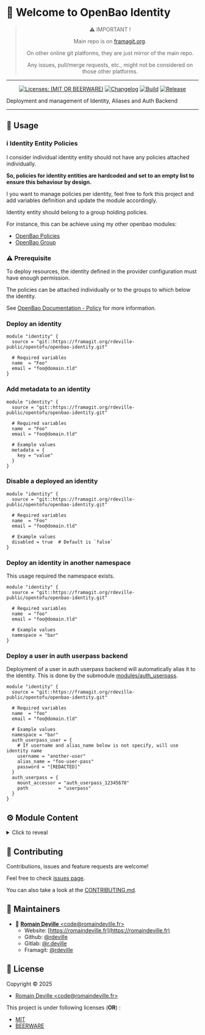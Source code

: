 <!-- BEGIN DOTGIT-SYNC BLOCK MANAGED -->
<!-- markdownlint-disable -->

# 👋 Welcome to OpenBao Identity

<center>

> ⚠️ IMPORTANT !
>
> Main repo is on [framagit.org](https://framagit.org/rdeville-public/opentofu/openbao-identity).
>
> On other online git platforms, they are just mirror of the main repo.
>
> Any issues, pull/merge requests, etc., might not be considered on those other
> platforms.

</center>

---

<center>

[![Licenses: (MIT OR BEERWARE)][license_badge]][license_url]
[![Changelog][changelog_badge]][changelog_badge_url]
[![Build][build_badge]][build_badge_url]
[![Release][release_badge]][release_badge_url]

</center>

[build_badge]: https://framagit.org/rdeville-public/opentofu/openbao-identity/badges/main/pipeline.svg
[build_badge_url]: https://framagit.org/rdeville-public/opentofu/openbao-identity/-/commits/main
[release_badge]: https://framagit.org/rdeville-public/opentofu/openbao-identity/-/badges/release.svg
[release_badge_url]: https://framagit.org/rdeville-public/opentofu/openbao-identity/-/releases/
[license_badge]: https://img.shields.io/badge/Licenses-MIT%20OR%20BEERWARE-blue
[license_url]: https://framagit.org/rdeville-public/opentofu/openbao-identity/blob/main/LICENSE
[changelog_badge]: https://img.shields.io/badge/Changelog-Python%20Semantic%20Release-yellow
[changelog_badge_url]: https://github.com/python-semantic-release/python-semantic-release

Deployment and management of Identity, Aliases and Auth Backend

---

<!-- BEGIN DOTGIT-SYNC BLOCK EXCLUDED CUSTOM_README -->

## 🚀 Usage

### ℹ️ Identity Entity Policies

I consider individual identity entity should not have any policies attached
individually.

**So, policies for identity entities are hardcoded and set to an empty list to
ensure this behaviour by design.**

I you want to manage policies per identity, feel free to fork this project and
add variables definition and update the module accordingly.

Identity entity should belong to a group holding policies.

For instance, this can be achieve using my other openbao modules:

- [OpenBao Policies](https://framagit.org/rdeville-public/opentofu/openbao-policies.git)
- [OpenBao Group](https://framagit.org/rdeville-public/opentofu/openbao-group.git)

### ⚠️ Prerequisite

To deploy resources, the identity defined in the provider configuration must
have enough permission.

The policies can be attached individually or to the groups to which below the
identity.

See [OpenBao Documentation - Policy](https://openbao.org/docs/concepts/policies/)
for more information.

### Deploy an identity

```hcl
module "identity" {
  source = "git::https://framagit.org/rdeville-public/opentofu/openbao-identity.git"

  # Required variables
  name  = "Foo"
  email = "foo@domain.tld"
}
```

### Add metadata to an identity

```hcl
module "identity" {
  source = "git::https://framagit.org/rdeville-public/opentofu/openbao-identity.git"

  # Required variables
  name  = "Foo"
  email = "foo@domain.tld"

  # Example values
  metadata = {
    key = "value"
  }
}
```

### Disable a deployed an identity

```hcl
module "identity" {
  source = "git::https://framagit.org/rdeville-public/opentofu/openbao-identity.git"

  # Required variables
  name  = "Foo"
  email = "foo@domain.tld"

  # Example values
  disabled = true  # Default is `false`
}
```

### Deploy an identity in another namespace

This usage required the namespace exists.

```hcl
module "identity" {
  source = "git::https://framagit.org/rdeville-public/opentofu/openbao-identity.git"

  # Required variables
  name  = "foo"
  email = "foo@domain.tld"

  # Example values
  namespace = "bar"
}
```

### Deploy a user in auth userpass backend

Deployment of a user in auth userpass backend will automatically alias it to the
identity. This is done by the submodule
[modules/auth_userpass](./modules/auth_userpass/READ).

```hcl
module "identity" {
  source = "git::https://framagit.org/rdeville-public/opentofu/openbao-identity.git"

  # Required variables
  name  = "foo"
  email = "foo@domain.tld"

  # Example values
  namespace = "bar"
  auth_userpass_user = {
    # If username and alias_name below is not specify, will use identity name
    username = "another-user"
    alias_name = "foo-user-pass"
    password = "[REDACTED]"
  }
  auth_userpass = {
    mount_accessor = "auth_userpass_12345678"
    path           = "userpass"
  }
}
```

<!-- BEGIN TF-DOCS -->
## ⚙️ Module Content

<details><summary>Click to reveal</summary>

### Table of Content

* [Requirements](#requirements)
* [Resources](#resources)
* [Modules](#modules)
* [Inputs](#inputs)
  * [Required Inputs](#required-inputs)
  * [Optional Inputs](#optional-inputs)
* [Outputs](#outputs)

### Requirements

* [opentofu](https://opentofu.org/docs/):
  `>= 1.8, < 2.0`
* [vault](https://search.opentofu.org/provider/hashicorp/vault/):
  `~>5.3`

### Resources

* [resource.vault_identity_entity.this](https://registry.terraform.io/providers/hashicorp/vault/latest/docs/resources/identity_entity)
  > Manage individual entities
* [resource.vault_identity_entity_policies.policies](https://registry.terraform.io/providers/hashicorp/vault/latest/docs/resources/identity_entity_policies)
  > Set exclusive epmpty policy to ensure policies are set at group level

### Modules

* [vault_auth_userpass](./modules/auth_userpass)
  > Manage auth userpass associated to the identity

<!-- markdownlint-capture -->
### Inputs

<!-- markdownlint-disable -->
#### Required Inputs

* [name](#name)
* [email](#email)

##### `name`

String to set the name of the identity
<div style="display:inline-block;width:100%;">
<div style="float:left;border-color:#FFFFFF;width:75%;">
<details><summary>Type</summary>

```hcl
string
```

</details>
</div>
</div>

##### `email`

String to set email of the username, will be set as metadata of the identity

<div style="display:inline-block;width:100%;">
<div style="float:left;border-color:#FFFFFF;width:75%;">
<details><summary>Type</summary>

```hcl
string
```

</details>
</div>
</div>

#### Optional Inputs

* [namespace_path](#namespace_path)
* [disabled](#disabled)
* [metadata](#metadata)
* [auth_userpass](#auth_userpass)
* [auth_userpass_user](#auth_userpass_user)


##### `namespace_path`

Namespace where to deploy the identity if not the namespace set in the
provider.

<details style="width: 100%;display: inline-block">
  <summary>Type & Default</summary>
  <div style="height: 1em"></div>
  <div style="width:64%; float:left;">
  <p style="border-bottom: 1px solid #333333;">Type</p>

  ```hcl
  string
  ```

  </div>
  <div style="width:34%;float:right;">
  <p style="border-bottom: 1px solid #333333;">Default</p>

  ```hcl
  null
  ```

  </div>
</details>

##### `disabled`

Boolean to disable the identity
<details style="width: 100%;display: inline-block">
  <summary>Type & Default</summary>
  <div style="height: 1em"></div>
  <div style="width:64%; float:left;">
  <p style="border-bottom: 1px solid #333333;">Type</p>

  ```hcl
  bool
  ```

  </div>
  <div style="width:34%;float:right;">
  <p style="border-bottom: 1px solid #333333;">Default</p>

  ```hcl
  false
  ```

  </div>
</details>

##### `metadata`

Map of string to add additional metadata to set for the identity

<details style="width: 100%;display: inline-block">
  <summary>Type & Default</summary>
  <div style="height: 1em"></div>
  <div style="width:64%; float:left;">
  <p style="border-bottom: 1px solid #333333;">Type</p>

  ```hcl
  map(string)
  ```

  </div>
  <div style="width:34%;float:right;">
  <p style="border-bottom: 1px solid #333333;">Default</p>

  ```hcl
  {}
  ```

  </div>
</details>

##### `auth_userpass`

Object describing auth userpass backend to use to deploy the user associated
to the entity, supporting following attributes:
* `mount_accessor`: String, accessor of the mount to which the alias of the
  user created should belong to.
* `path`: String, the path of the userpass authentication backend to use. The
  auth userpass backend must exists.

<details style="width: 100%;display: inline-block">
  <summary>Type & Default</summary>
  <div style="height: 1em"></div>
  <div style="width:64%; float:left;">
  <p style="border-bottom: 1px solid #333333;">Type</p>

  ```hcl
  object({
    mount_accessor = string
    path           = string
  })
  ```

  </div>
  <div style="width:34%;float:right;">
  <p style="border-bottom: 1px solid #333333;">Default</p>

  ```hcl
  null
  ```

  </div>
</details>

##### `auth_userpass_user`

Object to create an auth userpass entry for the identity. Will be set as an
alias for the identity.
The object support following attributes:
* `username`: String, optional, username to set for the auth userpass backend,
  if not set, will use the name of the identity.
* `password`: String, sensitive, the password to set for the user.
* `alias_name`: String, optional, name of the alias to set for the identity.
  If not defined, will use the `username`.

<details style="width: 100%;display: inline-block">
  <summary>Type & Default</summary>
  <div style="height: 1em"></div>
  <div style="width:64%; float:left;">
  <p style="border-bottom: 1px solid #333333;">Type</p>

  ```hcl
  object({
    alias_name = optional(string, null)
    username   = optional(string, null)
    password   = string
  })
  ```

  </div>
  <div style="width:34%;float:right;">
  <p style="border-bottom: 1px solid #333333;">Default</p>

  ```hcl
  null
  ```

  </div>
</details>
<!-- markdownlint-restore -->

### Outputs

* `identity`:
  The deployed identity
* `auth_userpass_username`:
  The deployed username in an auth userpass backend
* `auth_userpass_id`:
  The deployed username in an auth userpass backend
* `auth_userpass_password`:
  The deployed username in an auth userpass backend

</details>

<!-- END TF-DOCS -->
<!-- END DOTGIT-SYNC BLOCK EXCLUDED CUSTOM_README -->

## 🤝 Contributing

Contributions, issues and feature requests are welcome!

Feel free to check [issues page][issues_pages].

You can also take a look at the [CONTRIBUTING.md][contributing].

[issues_pages]: https://framagit.org/rdeville-public/opentofu/openbao-identity/-/issues
[contributing]: https://framagit.org/rdeville-public/opentofu/openbao-identity/blob/main/CONTRIBUTING.md

## 👤 Maintainers

- 📧 [**Romain Deville** \<code@romaindeville.fr\>](mailto:code@romaindeville.fr)
  - Website: [https://romaindeville.fr](https://romaindeville.fr)
  - Github: [@rdeville](https://github.com/rdeville)
  - Gitlab: [@r.deville](https://gitlab.com/r.deville)
  - Framagit: [@rdeville](https://framagit.org/rdeville)

## 📝 License

Copyright © 2025

- [Romain Deville \<code@romaindeville.fr\>](code@romaindeville.fr)

This project is under following licenses (**OR**) :

- [MIT][main_license]
- [BEERWARE][beerware_license]

[main_license]: https://framagit.org/rdeville-public/opentofu/openbao-identity/blob/main/LICENSE
[beerware_license]: https://framagit.org/rdeville-public/opentofu/openbao-identity/blob/main/LICENSE.BEERWARE

<!-- END DOTGIT-SYNC BLOCK MANAGED -->
